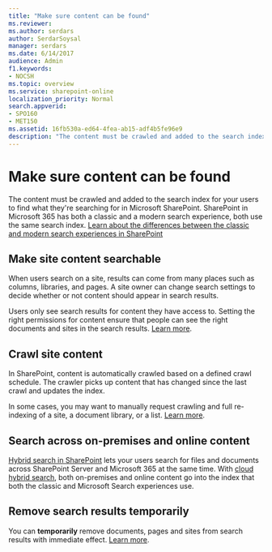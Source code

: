 ```yaml
---
title: "Make sure content can be found"
ms.reviewer: 
ms.author: serdars
author: SerdarSoysal
manager: serdars
ms.date: 6/14/2017
audience: Admin
f1.keywords:
- NOCSH
ms.topic: overview
ms.service: sharepoint-online
localization_priority: Normal
search.appverid:
- SPO160
- MET150
ms.assetid: 16fb530a-ed64-4fea-ab15-adf4b5fe96e9
description: "The content must be crawled and added to the search index for your users to find what they're searching for in SharePoint."
---
```


# Make sure content can be found

The content must be crawled and added to the search index for your users to find what they're searching for in Microsoft SharePoint. SharePoint in Microsoft 365 has both a classic and a modern search experience, both use the same search index. [Learn about the differences between the classic and modern search experiences in SharePoint](differences-classic-modern-search.md)

  
 ## Make site content searchable
  
When users search on a site, results can come from many places such as columns, libraries, and pages. A site owner can change search settings to decide whether or not content should appear in search results.
  
Users only see search results for content they have access to. Setting the right permissions for content ensure that people can see the right documents and sites in the search results. [Learn more](make-site-content-searchable.md).
  
## Crawl site content
  
In SharePoint, content is automatically crawled based on a defined crawl schedule. The crawler picks up content that has changed since the last crawl and updates the index.
  
In some cases, you may want to manually request crawling and full re-indexing of a site, a document library, or a list. [Learn more](crawl-site-content.md).
  
## Search across on-premises and online content
  
[Hybrid search in SharePoint](/SharePoint/hybrid/hybrid-search-in-sharepoint) lets your users search for files and documents across SharePoint Server and Microsoft 365 at the same time. With [cloud hybrid search](/sharepoint/hybrid/learn-about-cloud-hybrid-search-for-sharepoint), both on-premises and online content go into the index that both the classic and Microsoft Search experiences use. 
  
## Remove search results temporarily
  
You can **temporarily** remove documents, pages and sites from search results with immediate effect. [Learn more](remove-search-results.md).
  

